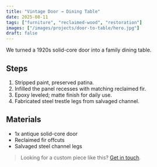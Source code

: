 ```yaml
---
title: "Vintage Door → Dining Table"
date: 2025-08-11
tags: ["furniture", "reclaimed-wood", "restoration"]
images: ["/images/projects/door-to-table/hero.jpg"]
draft: false
---
```


We turned a 1920s solid-core door into a family dining table.

## Steps
1. Stripped paint, preserved patina.
2. Infilled the panel recesses with matching reclaimed fir.
3. Epoxy leveled; matte finish for daily use.
4. Fabricated steel trestle legs from salvaged channel.

## Materials
- 1x antique solid-core door  
- Reclaimed fir offcuts  
- Salvaged steel channel legs

> Looking for a custom piece like this? [Get in touch](/contact).

